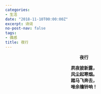 ```yaml
---
categories:
- 生活
date: "2018-11-10T00:00:00Z"
excerpt: 诗词
no-post-nav: false
tags:
- 偶感
title: 夜行
---
```


**<center>夜行</center>**

**<center>夙夜披新露，</center>**
**<center>风尘起寒烟。</center>**
**<center>踏马飞奔去，</center>**
**<center>唯余檐铃响！</center>**